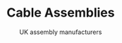 ---
templateKey: product
title: Cable Assemblies
subtitle: UK assembly manufacturers
usps:
  - usp: UK Made in Bolton
  - usp: 4 Week Delivery
  - usp: ISO 9001 Quality Approved
  - usp: 25 years of Cable Assembly
images:
  - image: /img/stock.jpg
    alt: Test 1
  - image: /img/stock.jpg
    alt: Test 2
  - alt: Test 3
    image: /img/stock.jpg
  - image: /img/stock.jpg
    alt: Test 4
layout:
  - type: column
    column:
      title: Innovative solutions for cable assembly manufacture
      text: >+
        When it comes to sourcing cable assemblies, what’s the most important
        thing to you? Is it quality, cost or a fast turnaround? At ASL, we’ll
        make sure that you experience all three. We’re a multi- award-winning
        manufacturer of cable assemblies, backed up by a highly technically
        trained workforce. Not only that, but we’re also a friendly, family-run
        business who are fiercely proud of our personal service and quality
        products.

        To make sure that we can provide you with the right product, we believe in establishing truly personal relationships with our clients, so you know that you have people you trust on your side.

        To top it off, all our cable assembly operators are fully qualified to IPC A-620. This is the certification for the requirements and acceptance of cable assembly and wire loom assemblies.

  - type: testimonial
    testimonial:
      name: Buyer, Brompton Bicycle
      quote: " “After being let down by previous subcontractors, I’m really pleased to
        have found ASL who are honest, professional and demonstrate not only the
        know-how, but also take pride in both their work and their business.”"
image: /img/stock.jpg
testimonial:
  quote: >
     After being let down by previous subcontractors, I’m really pleased to have found ASL who arehonest, professional and demonstrate not only the know-how, but also take pride in both their work and their business.
  name: Buyer, Brompton Bicycle
---